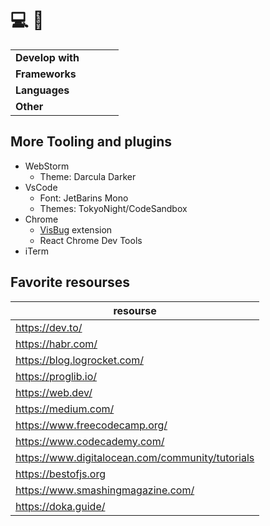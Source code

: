 # 💻 👋

<table>
    <tbody>
        <tr>
            <td>
                <strong>Develop with</strong>
            </td>
            <td>
                <img src="https://img.shields.io/static/v1?logo=webstorm&amp;message=webstorm%20%E2%9D%A4%EF%B8%8F&amp;color=%23f6f8fa&amp;labelColor=%23d0d7de&amp;style=for-the-badge&amp;logoColor=black&amp;label=" alt=""> 
                <img src="https://img.shields.io/static/v1?logo=PhpStorm&amp;message=PhpStorm&amp;color=%23f6f8fa&amp;labelColor=%23d0d7de&amp;style=for-the-badge&amp;logoColor=black&amp;label=" alt=""> 
                <img src="https://img.shields.io/static/v1?logo=Visual%20Studio%20Code&amp;message=VSCode&amp;color=%23f6f8fa&amp;labelColor=%23d0d7de&amp;style=for-the-badge&amp;label=&amp;logoColor=%23007ACC" alt=""> 
                <img src="https://img.shields.io/static/v1?logo=Postman&amp;message=Postman&amp;color=%23f6f8fa&amp;labelColor=%23d0d7de&amp;style=for-the-badge&amp;label=&amp;logoColor=" alt=""> 
                <img src="https://img.shields.io/static/v1?logo=Figma&amp;message=Figma&amp;color=%23f6f8fa&amp;labelColor=%23d0d7de&amp;style=for-the-badge&amp;label=&amp;logoColor=%23F24E1E" alt=""> 
                <img src="https://img.shields.io/static/v1?logo=Apple&amp;message=OSX%20/%20iOS&amp;color=%23f6f8fa&amp;labelColor=%23d0d7de&amp;style=for-the-badge&amp;logoColor=black&amp;label=" alt=""> 
                <img src="https://img.shields.io/static/v1?logo=Google%20Chrome&amp;message=Chrome&amp;color=%23f6f8fa&amp;labelColor=%23d0d7de&amp;style=for-the-badge&amp;label=" alt=""> 
                <img src="https://img.shields.io/static/v1?logo=linux&amp;message=Linux&amp;color=%23f6f8fa&amp;labelColor=%23d0d7de&amp;style=for-the-badge&amp;logoColor=black&amp;label=" alt=""> 
                <img src="https://img.shields.io/static/v1?logo=Windows&amp;message=Windows%207/10/11&amp;color=%23f6f8fa&amp;labelColor=%23d0d7de&amp;style=for-the-badge&amp;label=&amp;logoColor=%230078D6" alt="">
            </td>
        </tr>
        <tr>
            <td>
                <strong>Frameworks</strong>
            </td>
            <td>
                <img src="https://img.shields.io/static/v1?logo=vue.js&amp;message=tried%20Vue.js&amp;color=%23f6f8fa&amp;labelColor=%23d0d7de&amp;style=for-the-badge&amp;label=&amp;logoColor=%234FC08D" alt=""> 
                <img src="https://img.shields.io/static/v1?logo=gatsby&amp;message=work%20with%20gatsby.js&amp;color=%23f6f8fa&amp;labelColor=%23d0d7de&amp;style=for-the-badge&amp;label=&amp;logoColor=%23663399" alt=""> 
                <img src="https://img.shields.io/static/v1?logo=symfony&amp;message=tried%20Symfony&amp;color=%23f6f8fa&amp;labelColor=%23d0d7de&amp;style=for-the-badge&amp;logoColor=black&amp;label=" alt=""> 
                <img src="https://img.shields.io/static/v1?logo=react&amp;message=Work%20with%20React.js&amp;color=%23f6f8fa&amp;labelColor=%23d0d7de&amp;style=for-the-badge&amp;logoColor=black&amp;label=" alt=""> 
                <img src="https://img.shields.io/static/v1?logo=react&amp;message=Triied%20React%20Native%20&amp;color=%23f6f8fa&amp;labelColor=%23d0d7de&amp;style=for-the-badge&amp;logoColor=black&amp;label=" alt=""> 
                <img src="https://img.shields.io/static/v1?logo=pug&amp;message=Work%20with%20Pug.js&amp;color=%23f6f8fa&amp;labelColor=%23d0d7de&amp;style=for-the-badge&amp;label=&amp;logoColor=%23A86454" alt=""> 
                <img src="https://img.shields.io/static/v1?logo=express&amp;message=Work%20with%20Express.js&amp;color=%23f6f8fa&amp;labelColor=%23d0d7de&amp;style=for-the-badge&amp;logoColor=black&amp;label=" alt=""> 
                <img src="https://img.shields.io/static/v1?logo=laravel&amp;message=Tried%20Laravel&amp;color=%23f6f8fa&amp;labelColor=%23d0d7de&amp;style=for-the-badge&amp;label=" alt=""> 
                <img src="https://img.shields.io/static/v1?logo=jest&amp;message=Testing%20JS%20with%20Jest&amp;color=%23f6f8fa&amp;labelColor=%23d0d7de&amp;style=for-the-badge&amp;label=&amp;logoColor=%23C21325" alt=""> 
                <img src="https://img.shields.io/static/v1?logo=nestjs&amp;message=Wanna%20try%20Nest.js&amp;color=%23f6f8fa&amp;labelColor=%23d0d7de&amp;style=for-the-badge&amp;label=&amp;logoColor=%23E0234E" alt="">
            </td>
        </tr>
        <tr>
            <td>
                <strong>Languages</strong>
            </td>
            <td>
                <img src="https://img.shields.io/static/v1?logo=typescript&amp;message=learning%20and%20work%20with%20TS&amp;color=%23f6f8fa&amp;labelColor=%23d0d7de&amp;style=for-the-badge&amp;label=&amp;logoColor=%233178C6" alt=""> 
                <img src="https://img.shields.io/static/v1?logo=javascript&amp;message=middle%20JS&amp;color=%23f6f8fa&amp;labelColor=%23d0d7de&amp;style=for-the-badge&amp;label=&amp;logoColor=yellow" alt=""> 
                <img src="https://img.shields.io/static/v1?logo=php&amp;message=php%20intern%20but%20worked%20on%20it&amp;color=%23f6f8fa&amp;labelColor=%23d0d7de&amp;style=for-the-badge&amp;label=" alt=""> 
                <img src="https://img.shields.io/static/v1?logo=Python&amp;message=tried%20python&amp;color=%23f6f8fa&amp;labelColor=%23d0d7de&amp;style=for-the-badge&amp;label=&amp;logoColor=%233776AB" alt=""> 
                <img src="https://img.shields.io/static/v1?logo=cplusplus&amp;message=c%2B%2B%20first%20language&amp;color=%23f6f8fa&amp;labelColor=%23d0d7de&amp;style=for-the-badge&amp;label=&amp;logoColor=%2300599C" alt=""> 
                <img src="https://img.shields.io/static/v1?logo=mysql&amp;message=sql%20intern&amp;color=%23f6f8fa&amp;labelColor=%23d0d7de&amp;style=for-the-badge&amp;logoColor=black&amp;label=" alt=""> 
                <img src="https://img.shields.io/static/v1?logo=Postgresql&amp;message=wanna%20try%20PostgreSQL&amp;color=%23f6f8fa&amp;labelColor=%23d0d7de&amp;style=for-the-badge&amp;label=&amp;logoColor=%234169E1" alt=""> 
                <img src="https://img.shields.io/static/v1?logo=Microsoft%20SQL%20Server&amp;message=Learns%20MsSQL&amp;color=%23f6f8fa&amp;labelColor=%23d0d7de&amp;style=for-the-badge&amp;label=&amp;logoColor=%23CC2927" alt="">
            </td>
        </tr>
        <tr>
            <td>
                <strong>Other</strong>
            </td>
            <td>
                <img src="https://img.shields.io/static/v1?logo=netlify&amp;message=deployed%20on%20netlify&amp;color=%23f6f8fa&amp;labelColor=%23d0d7de&amp;style=for-the-badge&amp;label=" alt=""> 
                <img src="https://img.shields.io/static/v1?logo=Google%20Optimize&amp;message=Google%20Optimize&amp;color=%23f6f8fa&amp;labelColor=%23d0d7de&amp;style=for-the-badge&amp;label=" alt=""> 
                <img src="https://img.shields.io/static/v1?logo=Google%20Cloud&amp;message=Google%20App%20Script%20&amp;color=%23f6f8fa&amp;labelColor=%23d0d7de&amp;style=for-the-badge&amp;label=" alt=""> 
                <img src="https://img.shields.io/static/v1?logo=npm&amp;message=definitely%20npm&amp;color=%23f6f8fa&amp;labelColor=%23d0d7de&amp;style=for-the-badge&amp;label=" alt=""> 
                <img src="https://img.shields.io/static/v1?logo=git&amp;message=active%20uses%20git&amp;color=%23f6f8fa&amp;labelColor=%23d0d7de&amp;style=for-the-badge&amp;label=" alt=""> 
                <img src="https://img.shields.io/static/v1?logo=github&amp;message=github%20active%20user&amp;color=%23f6f8fa&amp;labelColor=%23d0d7de&amp;style=for-the-badge&amp;logoColor=black&amp;label=" alt=""> 
                <img src="https://img.shields.io/static/v1?logo=gitlab&amp;message=tried%20gitlab&amp;color=%23f6f8fa&amp;labelColor=%23d0d7de&amp;style=for-the-badge&amp;label=" alt=""> 
                <img src="https://img.shields.io/static/v1?logo=Jira&amp;message=Work%20with%20Jira&amp;color=%23f6f8fa&amp;labelColor=%23d0d7de&amp;style=for-the-badge&amp;label=&amp;logoColor=%230052CC" alt=""> 
                <img src="https://img.shields.io/static/v1?logo=bitbucket&amp;message=Work%20with%20bitbucket&amp;color=%23f6f8fa&amp;labelColor=%23d0d7de&amp;style=for-the-badge&amp;label=&amp;logoColor=%230052CC" alt="">
            </td>
        </tr>
    </tbody>    
</table>


## More Tooling and plugins 

- WebStorm
    - Theme: Darcula Darker
- VsCode
    - Font: JetBarins Mono
    - Themes: TokyoNight/CodeSandbox
- Chrome
    - [VisBug](https://github.com/GoogleChromeLabs/ProjectVisBug) extension
    - React Chrome Dev Tools
- iTerm

## Favorite resourses

| resourse                                         |
|--------------------------------------------------|
| https://dev.to/                                  |
| https://habr.com/                                |
| https://blog.logrocket.com/                      |
| https://proglib.io/                              |
| https://web.dev/                                 |
| https://medium.com/                              |
| https://www.freecodecamp.org/                    |
| https://www.codecademy.com/                      |
| https://www.digitalocean.com/community/tutorials |
| https://bestofjs.org                             |
| https://www.smashingmagazine.com/                |
| https://doka.guide/                              |

<!--

## Projects in which I participated

| Project                                                           | Role                                                                               |
|-------------------------------------------------------------------|------------------------------------------------------------------------------------|
| [Release Candidate](https://rc-technologies.com/)                 | main frontend developer                                                            |
| [PrimeXBT](https://primexbt.com)                                  | frontend developer long support                                                    |
| [TurboXBT](https://turboxbt.com)                                  | frontend developer, long support                                                   |
| [PrimeAds](https://primeads.io/)                                  | main frontend developer                                                            | 
| [amoCRM](https://www.amocrm.ru/)                                  | backend php developer, internal automation                                         |
| [Whale Digiat Services](https://whale-ds.com/)                    | frontend support                                                                   |
| [Motorola License](https://motorola-license.ru/)                  | PHP developer support, Tinkoff API integration                                     |
| [RADIOSOFTWARE.ONLINE](https://radiosoftware.online/)             | PHP, Apache SSI (Server Side Includes, Yandex Metrika, Google Analytics, FTP Server |
| [Art-Active](https://www.art-active.ru/)                          | PHP, Wordpress, support                                                            |
| [Baksta](https://baksta.com/)                                     | Gatsby.js, React, SSG, DeFi, main frontend developer, Crypto                       |
| [PrimeXBT Start](https://benevolent-crostata-7c7920.netlify.app/) | Gatsby.js, React,  SSG, DeFi, main frontend developer                              |

-->
